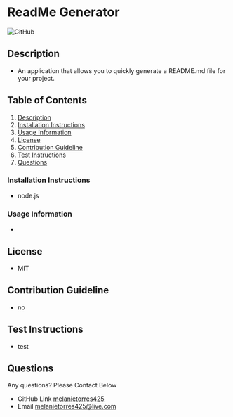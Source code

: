 # ReadMe Generator

![GitHub](https://img.shields.io/github/license/melanietorres425/ReadMe_Generator)

## Description <a name="description"></a>

- An application that allows you to quickly generate a README.md file for your project.

## Table of Contents

1. [Description](#Description)
2. [Installation Instructions](#Installation)
3. [Usage Information](#usage)
4. [License](#license)
5. [Contribution Guideline](#contributing)
6. [Test Instructions](#test)
7. [Questions](#questions)

### Installation Instructions <a name="installation"></a>

- node.js

### Usage Information <a name="Usage"></a>

-

## License <a name="license"></a>

- MIT

## Contribution Guideline <a name="contribution"></a>

- no

## Test Instructions <a name="tests"></a>

- test

## Questions <a name="questions"></a>

Any questions? Please Contact Below

- GitHub Link
  [melanietorres425](https://github.com/melanietorres425)
- Email
  melanietorres425@live.com
